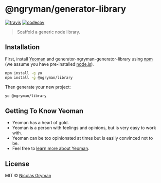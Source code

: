 # @ngryman/generator-library

[![travis][travis-image]][travis-url] [![codecov][codecov-image]][codecov-url]

[travis-image]: https://travis-ci.org/ngryman/generator-library.svg?branch=master
[travis-url]: https://travis-ci.org/ngryman/generator-library
[codecov-image]: https://img.shields.io/codecov/c/github/ngryman/generator-library.svg
[codecov-url]: https://codecov.io/github/ngryman/generator-library

> Scaffold a generic node library.

## Installation

First, install [Yeoman](http://yeoman.io) and generator-ngryman-generator-library using [npm](https://www.npmjs.com/) (we assume you have pre-installed [node.js](https://nodejs.org/)).

```bash
npm install -g yo
npm install -g @ngryman/library
```

Then generate your new project:

```bash
yo @ngryman/library
```

## Getting To Know Yeoman

 * Yeoman has a heart of gold.
 * Yeoman is a person with feelings and opinions, but is very easy to work with.
 * Yeoman can be too opinionated at times but is easily convinced not to be.
 * Feel free to [learn more about Yeoman](http://yeoman.io/).

## License

MIT © [Nicolas Gryman](http://ngryman.sh)
